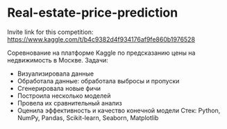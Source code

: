 # Real-estate-price-prediction
Invite link for this competition: https://www.kaggle.com/t/b4c9382d4f934176af9fe860b1976528

Соревнование на платформе Kaggle по предсказанию цены на недвижимость в Москве.
Задачи:
- Визуализировала данные
- Обработала данные: обработала выбросы и пропуски
- Сгенерировала новые фичи
- Построила несколько моделей
- Провела их сравнительный анализ
- Оценила эффективность и качество конечной модели
Стек: Python, NumPy, Pandas, Scikit-learn, Seaborn, Matplotlib
